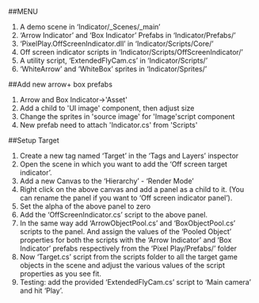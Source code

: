 ##MENU
1. A demo scene in ‘Indicator/_Scenes/_main’
2. ‘Arrow Indicator’ and ‘Box Indicator’ Prefabs in ‘Indicator/Prefabs/’
3. ‘PixelPlay.OffScreenIndicator.dll’ in ‘Indicator/Scripts/Core/’
4. Off screen indicator scripts in ‘Indicator/Scripts/OffScreenIndicator/’
5. A utility script, ‘ExtendedFlyCam.cs’ in ‘Indicator/Scripts/’
6. ‘WhiteArrow’ and ‘WhiteBox’ sprites in ‘Indicator/Sprites/’


##Add new arrow+ box prefabs
1. Arrow and Box Indicator->'Asset'
2. Add a child to 'UI image' component, then adjust size
3. Change the sprites in 'source image' for 'Image'script component
4. New prefab need to attach 'Indicator.cs' from 'Scripts'

##Setup Target
1. Create a new tag named ‘Target’ in the ‘Tags and Layers’ inspector
2. Open the scene in which you want to add the ‘Off screen target indicator’.
3. Add a new Canvas to the ‘Hierarchy’ - ‘Render Mode’
4. Right click on the above canvas and add a panel as a child to it. (You can rename the
panel if you want to ‘Off screen indicator panel’).
5. Set the alpha of the above panel to zero
6. Add the ‘OffScreenIndicator.cs’ script to the above panel.
7. In the same way add ‘ArrowObjectPool.cs’ and ‘BoxObjectPool.cs’ scripts to the panel.
And assign the values of the ‘Pooled Object’ properties for both the scripts with the ‘Arrow Indicator’ and ‘Box Indicator’ prefabs respectively from the
‘Pixel Play/Prefabs/’ folder
8. Now ‘Target.cs’ script from the scripts folder to all the target game
objects in the scene and adjust the various values of the script properties as you see fit.
9. Testing: add the provided ‘ExtendedFlyCam.cs’ script to ‘Main camera’
and hit ‘Play’.


